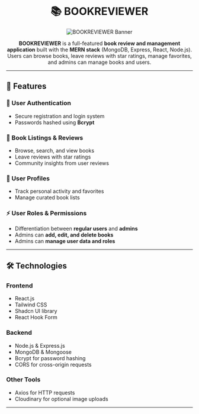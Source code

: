 <h1 align="center">📚 BOOKREVIEWER</h1>

<p align="center">
  <img src="https://via.placeholder.com/800x200?text=BOOKREVIEWER" alt="BOOKREVIEWER Banner">
</p>

<p align="center">
  <strong>BOOKREVIEWER</strong> is a full-featured <strong>book review and management application</strong> built with the <strong>MERN stack</strong> (MongoDB, Express, React, Node.js). Users can browse books, leave reviews with star ratings, manage favorites, and admins can manage books and users.
</p>

<hr>

<h2>🌟 Features</h2>

<h3>🔐 User Authentication</h3>
<ul>
  <li>Secure registration and login system</li>
  <li>Passwords hashed using <strong>Bcrypt</strong></li>
</ul>

<h3>📖 Book Listings & Reviews</h3>
<ul>
  <li>Browse, search, and view books</li>
  <li>Leave reviews with star ratings</li>
  <li>Community insights from user reviews</li>
</ul>

<h3>👤 User Profiles</h3>
<ul>
  <li>Track personal activity and favorites</li>
  <li>Manage curated book lists</li>
</ul>

<h3>⚡ User Roles & Permissions</h3>
<ul>
  <li>Differentiation between <strong>regular users</strong> and <strong>admins</strong></li>
  <li>Admins can <strong>add, edit, and delete books</strong></li>
  <li>Admins can <strong>manage user data and roles</strong></li>
</ul>

<hr>

<h2>🛠 Technologies</h2>

<h3>Frontend</h3>
<ul>
  <li>React.js</li>
  <li>Tailwind CSS</li>
  <li>Shadcn UI library</li>
  <li>React Hook Form</li>
</ul>

<h3>Backend</h3>
<ul>
  <li>Node.js & Express.js</li>
  <li>MongoDB & Mongoose</li>
  <li>Bcrypt for password hashing</li>
  <li>CORS for cross-origin requests</li>
</ul>

<h3>Other Tools</h3>
<ul>
  <li>Axios for HTTP requests</li>
  <li>Cloudinary for optional image uploads</li>
</ul>

<hr>

